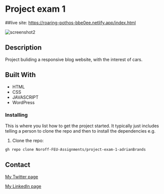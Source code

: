 # Project exam 1

##live site:
https://roaring-pothos-bbe0ee.netlify.app/index.html

![screenshot2](https://user-images.githubusercontent.com/40333282/173189668-62039174-af71-46bf-8b62-95313c6a335f.jpg)






## Description

Project buliding a responsive blog website, with the interest of cars.


## Built With

- HTML
- CSS
- JAVASCRIPT
- WordPress


### Installing

This is where you list how to get the project started. It typically just includes telling a person to clone the repo and then to install the dependencies e.g.

1. Clone the repo:

```bash
gh repo clone Noroff-FEU-Assignments/project-exam-1-adrianBrands
```



## Contact


[My Twitter page](www.twitter.com)

[My LinkedIn page](www.linkedin.com)










